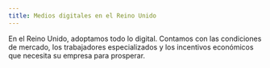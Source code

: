```yaml
---
title: Medios digitales en el Reino Unido 
---
```


En el Reino Unido, adoptamos todo lo digital. Contamos con las condiciones de mercado, los trabajadores especializados y los incentivos económicos que necesita su empresa para prosperar.
